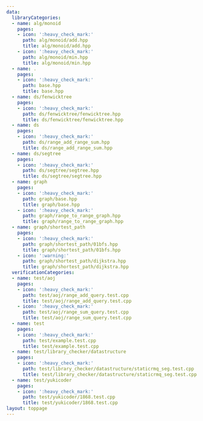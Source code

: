 ```yaml
---
data:
  libraryCategories:
  - name: alg/monoid
    pages:
    - icon: ':heavy_check_mark:'
      path: alg/monoid/add.hpp
      title: alg/monoid/add.hpp
    - icon: ':heavy_check_mark:'
      path: alg/monoid/min.hpp
      title: alg/monoid/min.hpp
  - name: .
    pages:
    - icon: ':heavy_check_mark:'
      path: base.hpp
      title: base.hpp
  - name: ds/fenwicktree
    pages:
    - icon: ':heavy_check_mark:'
      path: ds/fenwicktree/fenwicktree.hpp
      title: ds/fenwicktree/fenwicktree.hpp
  - name: ds
    pages:
    - icon: ':heavy_check_mark:'
      path: ds/range_add_range_sum.hpp
      title: ds/range_add_range_sum.hpp
  - name: ds/segtree
    pages:
    - icon: ':heavy_check_mark:'
      path: ds/segtree/segtree.hpp
      title: ds/segtree/segtree.hpp
  - name: graph
    pages:
    - icon: ':heavy_check_mark:'
      path: graph/base.hpp
      title: graph/base.hpp
    - icon: ':heavy_check_mark:'
      path: graph/range_to_range_graph.hpp
      title: graph/range_to_range_graph.hpp
  - name: graph/shortest_path
    pages:
    - icon: ':heavy_check_mark:'
      path: graph/shortest_path/01bfs.hpp
      title: graph/shortest_path/01bfs.hpp
    - icon: ':warning:'
      path: graph/shortest_path/dijkstra.hpp
      title: graph/shortest_path/dijkstra.hpp
  verificationCategories:
  - name: test/aoj
    pages:
    - icon: ':heavy_check_mark:'
      path: test/aoj/range_add_query.test.cpp
      title: test/aoj/range_add_query.test.cpp
    - icon: ':heavy_check_mark:'
      path: test/aoj/range_sum_query.test.cpp
      title: test/aoj/range_sum_query.test.cpp
  - name: test
    pages:
    - icon: ':heavy_check_mark:'
      path: test/example.test.cpp
      title: test/example.test.cpp
  - name: test/library_checker/datastructure
    pages:
    - icon: ':heavy_check_mark:'
      path: test/library_checker/datastructure/staticrmq_seg.test.cpp
      title: test/library_checker/datastructure/staticrmq_seg.test.cpp
  - name: test/yukicoder
    pages:
    - icon: ':heavy_check_mark:'
      path: test/yukicoder/1868.test.cpp
      title: test/yukicoder/1868.test.cpp
layout: toppage
---
```

